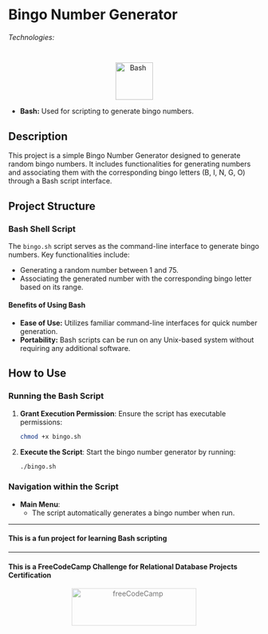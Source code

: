 # Bingo Number Generator

###### Technologies:
<p align="center">
<img src="https://img.icons8.com/color/75/000000/console.png" width="75" height="75" alt="Bash" style="margin: 10px 15px 0 15px;" />
</p>

- **Bash:** Used for scripting to generate bingo numbers.

## Description

This project is a simple Bingo Number Generator designed to generate random bingo numbers. It includes functionalities for generating numbers and associating them with the corresponding bingo letters (B, I, N, G, O) through a Bash script interface.

## Project Structure

### Bash Shell Script

The `bingo.sh` script serves as the command-line interface to generate bingo numbers. Key functionalities include:

- Generating a random number between 1 and 75.
- Associating the generated number with the corresponding bingo letter based on its range.

#### Benefits of Using Bash

- **Ease of Use:** Utilizes familiar command-line interfaces for quick number generation.
- **Portability:** Bash scripts can be run on any Unix-based system without requiring any additional software.

## How to Use

### Running the Bash Script

1. **Grant Execution Permission**: Ensure the script has executable permissions:
   ```bash
   chmod +x bingo.sh
   ```

2. **Execute the Script**: Start the bingo number generator by running:
   ```bash
   ./bingo.sh
   ```

### Navigation within the Script

- **Main Menu**:
  - The script automatically generates a bingo number when run.

---
#### This is a fun project for learning Bash scripting
---
#### This is a FreeCodeCamp Challenge for Relational Database Projects Certification

<p align="center">
<img src="https://cdn.freecodecamp.org/platform/universal/fcc_primary.svg" width="250" height="75" alt="freeCodeCamp" style="margin: 0 15px; opacity: 0.6" />
</p>
